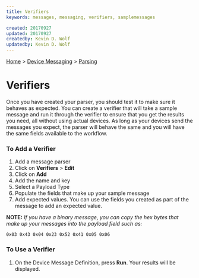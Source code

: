 ```yaml
---
title: Verifiers
keywords: messages, messaging, verifiers, samplemessages

created: 20170927
updated: 20170927
createdby: Kevin D. Wolf
updatedby: Kevin D. Wolf
---
```

[Home](../../Index.md) > [Device Messaging](../Index.md) > [Parsing](Index.md)

# Verifiers

Once you have created your parser, you should test it to make sure it behaves as expected.  You can create a verifier that will take a sample message and run it through the verifier to ensure that you get the results you need, all without using actual devices.  As long as your devices send the messages you expect, the parser will behave the same and you will have the same fields available to the workflow.

### To Add a Verifier

1. Add a message parser
2. Click on **Verifiers** > **Edit**
3. Click on **Add**
4. Add the name and key
5. Select a Payload Type
6. Populate the fields that make up your sample message
7. Add expected values.  You can use the fields you created as part of the message to add an expected value.

**NOTE:** *If you have a binary message, you can copy the hex bytes that make up your messages into the payload field such as:*
```
0x03 0x43 0x04 0x23 0x52 0x41 0x05 0x06 
```

### To Use a Verifier

1. On the Device Message Definition, press **Run**.  Your results will be displayed.


